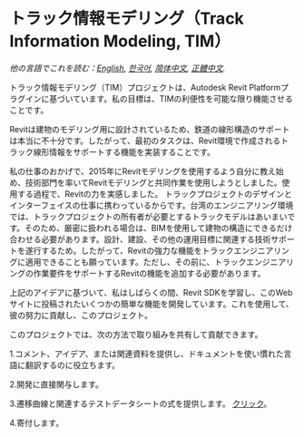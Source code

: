 # トラック情報モデリング（Track Information Modeling, TIM）

*他の言語でこれを読む：[English](README.md), [한국어](README.ko.md), [简体中文](README.zh-cn.md), [正體中文](README.zh-tw.md).*

トラック情報モデリング（TIM）プロジェクトは、Autodesk Revit Platformプラグインに基づいています。私の目標は、TIMの利便性を可能な限り機能させることです。

Revitは建物のモデリング用に設計されているため、鉄道の線形構造のサポートは本当に不十分です。したがって、最初のタスクは、Revit環境で作成されるトラック線形情報をサポートする機能を実装することです。

私の仕事のおかげで、2015年にRevitモデリングを使用するよう自分に教え始め、技術部門を率いてRevitモデリングと共同作業を使用しようとしました。使用する過程で、Revitの力を実感しました。
トラックプロジェクトのデザインとインターフェイスの仕事に携わっているからです。台湾のエンジニアリング環境では、トラックプロジェクトの所有者が必要とするトラックモデルはあいまいです。そのため、厳密に扱われる場合は、BIMを使用して建物の構造にできるだけ合わせる必要があります。設計、建設、その他の運用目標に関連する技術サポートを遂行するため。したがって、Revitの強力な機能をトラックエンジニアリングに適用できることも願っています。ただし、その前に、トラックエンジニアリングの作業要件をサポートするRevitの機能を追加する必要があります。

上記のアイデアに基づいて、私はしばらくの間、Revit SDKを学習し、このWebサイトに投稿されたいくつかの簡単な機能を開発しています。これを使用して、彼の努力に貢献し、このプロジェクト。

このプロジェクトでは、次の方法で取り組みを共有して貢献できます。


1.コメント、アイデア、または関連資料を提供し、ドキュメントを使い慣れた言語に翻訳するのに役立ちます。

2.開発に直接関与します。

3.遷移曲線と関連するテストデータシートの式を提供します。 [クリック](https://github.com/tsao100/TIM/issues/1)。

4.寄付します。
